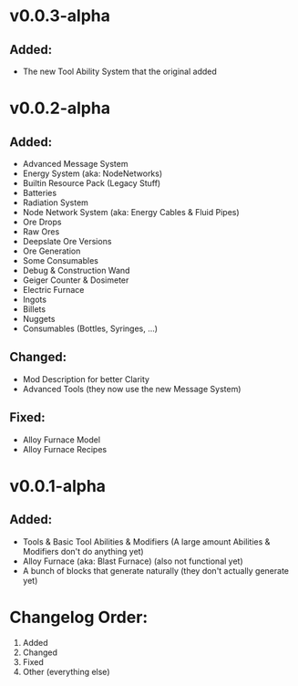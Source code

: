 # v0.0.3-alpha
## Added:
* The new Tool Ability System that the original added

# v0.0.2-alpha
## Added:
* Advanced Message System
* Energy System (aka: NodeNetworks)
* Builtin Resource Pack (Legacy Stuff)
* Batteries
* Radiation System
* Node Network System (aka: Energy Cables & Fluid Pipes)
* Ore Drops
* Raw Ores
* Deepslate Ore Versions
* Ore Generation
* Some Consumables
* Debug & Construction Wand
* Geiger Counter & Dosimeter
* Electric Furnace
* Ingots
* Billets
* Nuggets
* Consumables (Bottles, Syringes, ...)
## Changed:
* Mod Description for better Clarity
* Advanced Tools (they now use the new Message System)
## Fixed:
* Alloy Furnace Model
* Alloy Furnace Recipes

# v0.0.1-alpha
## Added:
* Tools & Basic Tool Abilities & Modifiers (A large amount Abilities & Modifiers don't do anything yet)
* Alloy Furnace (aka: Blast Furnace) (also not functional yet)
* A bunch of blocks that generate naturally (they don't actually generate yet)

# Changelog Order:
1. Added
2. Changed
3. Fixed
4. Other (everything else)
